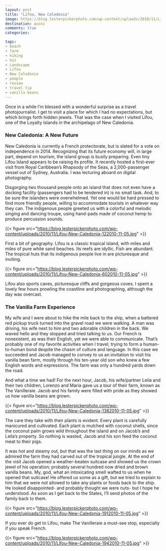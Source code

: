 ```yaml
---
layout: post
title: "Lifou, New Caledonia"
image: https://blog.lesterpickerphoto.com/wp-content/uploads/2010/11/Lifou-New-Caledonia-1152010-11-05.jpg
destination: ausnz
comments: true
categories:

tags:
- beach
- farm
- hiking
- hut
- Landscape
- Lifou
- New Caledonia
- people
- review
- travel tip
- vanilla beans
---
```

Once in a while I’m blessed with a wonderful surprise as a travel photojournalist. I get to visit a place for which I had no expectations, but which brings forth hidden jewels. That was the case when I visited Lifou, one of the Loyalty Islands in the archipelago of New Caledonia.

<h3>New Caledonia: A New Future</h3>
New Caledonia is currently a French protectorate, but is slated for a vote on independence in 2014. Recognizing that its future economy will, in large part, depend on tourism, the island group is busily preparing. Even tiny Lifou Island appears to be raising its profile. It recently hosted a first-ever visit from Royal Caribbean’s Rhapsody of the Seas, a 2,000-passenger vessel out of Sydney, Australia. I was lecturing aboard on digital photography.

Disgorging two thousand people onto an island that does not even have a docking facility (passengers had to be tendered in) is no small task. And, to be sure the islanders were overwhelmed. Yet one would be hard pressed to find more friendly people, willing to accommodate tourists in whatever way they can. The indigenous people greeted us with a colorful and melodic singing and dancing troupe, using hand-pads made of coconut hemp to produce percussion sounds.

{{< figure src="https://blog.lesterpickerphoto.com/wp-content/uploads/2010/11/Lifou-New-Caledonia-122010-11-05.jpg" >}}

First a bit of geography. Lifou is a classic tropical island, with miles and miles of pure white sand beaches. Its reefs are idyllic. Fish are abundant. The tropical huts that its indigenous people live in are picturesque and inviting.

{{< figure src="https://blog.lesterpickerphoto.com/wp-content/uploads/2010/11/Lifou-New-Caledonia-602010-11-05.jpg" >}}

Lifou also sports caves, picturesque cliffs and gorgeous coves. I spent a lovely few hours prowling the coastline and photographing, although the day was overcast.

<h3>The Vanilla Farm Experience</h3>
My wife and I were about to hike the mile back to the ship, when a battered red pickup truck turned into the gravel road we were walking. A man was driving, his wife next to him and two adorable children in the back. We waved hello and they stopped and tried talking to us. Our French is nonexistent, as was their English, yet we were able to communicate. That’s probably one of my favorite activities when I travel; trying to form a human-to-human bond despite the chasm of culture and language. In this case we succeeded and Jacob managed to convey to us an invitation to visit his vanilla bean farm, mostly through his ten-year old son who knew a few English words and expressions. The farm was only a hundred yards down the road.

And what a time we had! For the next hour, Jacob, his wife/partner Leila and their two children, Lorenzo and Maria gave us a tour of their farm, known as The Vanilleraie. Jacob and his family were filled with pride as they showed us how vanilla beans are grown.

{{< figure src="https://blog.lesterpickerphoto.com/wp-content/uploads/2010/11/Lifou-New-Caledonia-1382010-11-05.jpg" >}}

The care they take with their plants is evident. Every plant is carefully manicured and cultivated. Each plant is mulched with coconut shells, since the coconut palm grows wild throughout the island and on Jacob’s and Leila’s property. So nothing is wasted, Jacob and his son feed the coconut meat to their pigs.

It was hot and steamy out, but that was the last thing on our minds as we admired the farm they had carved out of the tropical jungle. At the end of the visit Jacob opened a weather-beaten suitcase and showed us the crown jewel of his operation; probably several hundred now dried and brown vanilla beans. My, god, what an intoxicating smell wafted to us when he opened that suitcase! He offered us some as a gift, but we tried to explain to him that we were not allowed to take any plants or foods back to the ship. He looked disappointed- and probably thought we were nuts- but I hope he understood. As soon as I get back to the States, I’ll send photos of the family back to them.

{{< figure src="https://blog.lesterpickerphoto.com/wp-content/uploads/2010/11/Lifou-New-Caledonia-1912010-11-05.jpg" >}}

If you ever do get to Lifou, make The Vanilleraie a must-see stop, especially if you speak French.

{{< figure src="https://blog.lesterpickerphoto.com/wp-content/uploads/2010/11/Lifou-New-Caledonia-1942010-11-05.jpg" >}}
